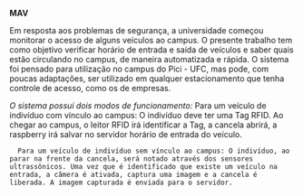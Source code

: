 **MAV**

Em resposta aos problemas de segurança, a universidade começou monitorar o acesso de alguns veículos ao campus. O presente trabalho tem como objetivo verificar horário de entrada e saída de veículos e saber quais estão circulando no campus, de maneira automatizada e rápida. O sistema foi pensado para utilização no campus do Pici - UFC, mas pode, com poucas adaptações, ser utilizado em qualquer estacionamento que tenha controle de acesso, como os de empresas.

*O sistema possui dois modos de funcionamento:*
      Para um veículo de indivíduo com vínculo ao campus: O indivíduo deve ter uma Tag RFID. Ao chegar ao campus, o leitor RFID irá identificar a Tag, a cancela abrirá, a raspberry irá salvar no servidor horário de entrada do veículo.

      Para um veículo de indivíduo sem vínculo ao campus: O indivíduo, ao parar na frente da cancela, será notado através dos sensores ultrassônicos. Uma vez que é identificado que existe um veículo na entrada, a câmera é ativada, captura uma imagem e a cancela é liberada. A imagem capturada é enviada para o servidor.
